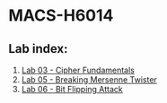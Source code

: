 # MACS-H6014

## Lab index:
1. [Lab 03 - Cipher Fundamentals](lab-03/cipher-fundamentals.md)
2. [Lab 05 - Breaking Mersenne Twister](lab-05/mersenne-twister.md)
3. [Lab 06 - Bit Flipping Attack](lab-06/bit_flipping_attack.md)
